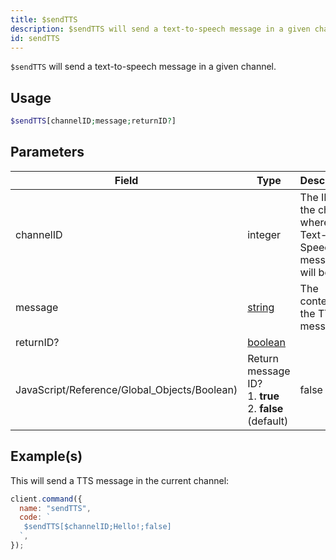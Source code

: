 ```yaml
---
title: $sendTTS
description: $sendTTS will send a text-to-speech message in a given channel.
id: sendTTS
---
```


`$sendTTS` will send a text-to-speech message in a given channel.

## Usage

```php
$sendTTS[channelID;message;returnID?]
```

## Parameters

| Field                                        | Type                                                                                                | Description                                                          | Required |
| -------------------------------------------- | --------------------------------------------------------------------------------------------------- | -------------------------------------------------------------------- | :------: |
| channelID                                    | integer                                                                                             | The ID of the channel where the Text-To-Speech message will be sent. |   true   |
| message                                      | [string](https://developer.mozilla.org/en-US/docs/Web/JavaScript/Reference/Global_Objects/String)   | The content of the TTS message.                                      |   true   |
| returnID?                                    | [boolean](https://developer.mozilla.org/en-US/docs/Web/JavaScript/Reference/Global_Objects/Boolean) |
| JavaScript/Reference/Global_Objects/Boolean) | Return message ID? <br /> 1. **true** <br /> 2. **false** (default)                                 | false                                                                |

## Example(s)

This will send a TTS message in the current channel:

```javascript
client.command({
  name: "sendTTS",
  code: `
   $sendTTS[$channelID;Hello!;false]
  `,
});
```
